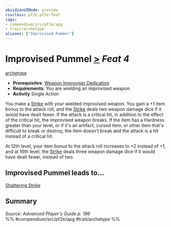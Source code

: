 ```yaml
---
obsidianUIMode: preview
cssclass: pf2e,pf2e-feat
tags:
- compendium/src/pf2e/apg
- trait/archetype
aliases: ["Improvised Pummel"]
---
```

# Improvised Pummel  [>](/rules/core-rulebook/chapter-9-playing-the-game.md#Actions "Single Action") *Feat 4*  
[archetype](/rules/traits/archetype.md)  

- **Prerequisites**: [Weapon Improviser Dedication](/compendium/feats/weapon-improviser-dedication-apg.md)
- **Requirements**: You are wielding an improvised weapon.
- **Activity** Single Action

You make a [Strike](/rules/actions/strike.md) with your wielded improvised weapon. You gain a +1 item bonus to the attack roll, and the [Strike](/rules/actions/strike.md) deals two weapon damage dice if it would have dealt fewer. If the attack is a critical hit, in addition to the effect of the critical hit, the improvised weapon breaks. If the item has a Hardness greater than your level, or if it's an artifact, cursed item, or other item that's difficult to break or destroy, the item doesn't break and the attack is a hit instead of a critical hit.

At 12th level, your item bonus to the attack roll increases to +2 instead of +1, and at 16th level, the [Strike](/rules/actions/strike.md) deals three weapon damage dice if it would have dealt fewer, instead of two.

## Improvised Pummel leads to...

[Shattering Strike](/compendium/feats/shattering-strike-apg.md)

## Summary

*Source: Advanced Player's Guide p. 199*  
%% #compendium/src/pf2e/apg #trait/archetype %%